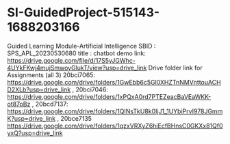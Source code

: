 # SI-GuidedProject-515143-1688203166
Guided Learning Module-Artificial Intelligence
SBID : SPS_APL_20230530680 title : chatbot demo link: https://drive.google.com/file/d/17S5yJGWhc-4UYkFKwj4mujSmwoyGlukT/view?usp=drive_link Drive folder link for Assignments (all 3)
20bci7065: https://drive.google.com/drive/folders/1GwEbb6c5Gl0XHZTnNMVnttouACHD2XLb?usp=drive_link , 20bci7046: https://drive.google.com/drive/folders/1xPQxA0rd7PTEZeacBaVEaWKK-ot87oBz , 20bcd7137: https://drive.google.com/drive/folders/1QINsTkU8k0IjJ1_1UYbiPrvI978JGmmK?usp=drive_link , 20bce7135 https://drive.google.com/drive/folders/1qzxVRXyZ6hiEcfBHnsC0GKXx81Qf0yxQ?usp=drive_link 
